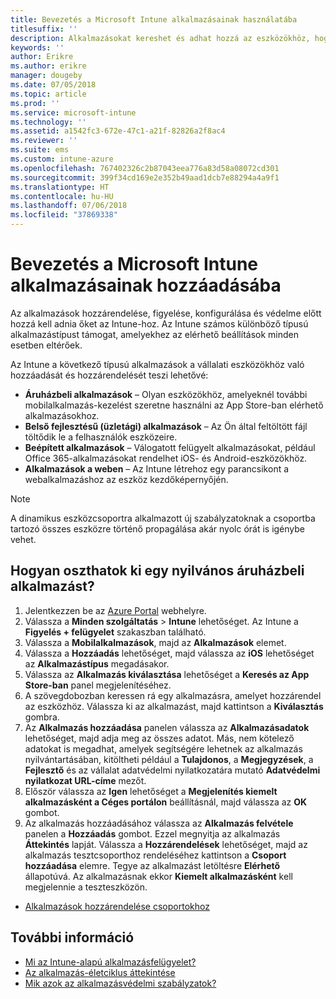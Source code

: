 ```yaml
---
title: Bevezetés a Microsoft Intune alkalmazásainak használatába
titlesuffix: ''
description: Alkalmazásokat kereshet és adhat hozzá az eszközökhöz, hogy az alkalmazottak elvégezhessék a munkát.
keywords: ''
author: Erikre
ms.author: erikre
manager: dougeby
ms.date: 07/05/2018
ms.topic: article
ms.prod: ''
ms.service: microsoft-intune
ms.technology: ''
ms.assetid: a1542fc3-672e-47c1-a21f-82826a2f8ac4
ms.reviewer: ''
ms.suite: ems
ms.custom: intune-azure
ms.openlocfilehash: 767402326c2b87043eea776a83d58a08072cd301
ms.sourcegitcommit: 399f34cd169e2e352b49aad1dcb7e88294a4a9f1
ms.translationtype: HT
ms.contentlocale: hu-HU
ms.lasthandoff: 07/06/2018
ms.locfileid: "37869338"
---
```

# <a name="get-started-with-adding-apps-in-microsoft-intune"></a>Bevezetés a Microsoft Intune alkalmazásainak hozzáadásába

Az alkalmazások hozzárendelése, figyelése, konfigurálása és védelme előtt hozzá kell adnia őket az Intune-hoz. Az Intune számos különböző típusú alkalmazástípust támogat, amelyekhez az elérhető beállítások minden esetben eltérőek.

Az Intune a következő típusú alkalmazások a vállalati eszközökhöz való hozzáadását és hozzárendelését teszi lehetővé:
- **Áruházbeli alkalmazások** – Olyan eszközökhöz, amelyeknél további mobilalkalmazás-kezelést szeretne használni az App Store-ban elérhető alkalmazásokhoz.
- **Belső fejlesztésű (üzletági) alkalmazások** – Az Ön által feltöltött fájl töltődik le a felhasználók eszközeire.
- **Beépített alkalmazások** – Válogatott felügyelt alkalmazásokat, például Office 365-alkalmazásokat rendelhet iOS- és Android-eszközökhöz.
- **Alkalmazások a weben** – Az Intune létrehoz egy parancsikont a webalkalmazáshoz az eszköz kezdőképernyőjén.

> [!NOTE]
> A dinamikus eszközcsoportra alkalmazott új szabályzatoknak a csoportba tartozó összes eszközre történő propagálása akár nyolc órát is igénybe vehet.

## <a name="how-do-i-assign-a-public-store-app"></a>Hogyan oszthatok ki egy nyilvános áruházbeli alkalmazást?

1. Jelentkezzen be az [Azure Portal](https://portal.azure.com) webhelyre.
2. Válassza a **Minden szolgáltatás** > **Intune** lehetőséget. Az Intune a **Figyelés + felügyelet** szakaszban található.
3. Válassza a **Mobilalkalmazások**, majd az **Alkalmazások** elemet.
4. Válassza a **Hozzáadás** lehetőséget, majd válassza az **iOS** lehetőséget az **Alkalmazástípus** megadásakor.
5. Válassza az **Alkalmazás kiválasztása** lehetőséget a **Keresés az App Store-ban** panel megjelenítéséhez.
6. A szövegdobozban keressen rá egy alkalmazásra, amelyet hozzárendel az eszközhöz. Válassza ki az alkalmazást, majd kattintson a **Kiválasztás** gombra.
7. Az **Alkalmazás hozzáadása** panelen válassza az **Alkalmazásadatok** lehetőséget, majd adja meg az összes adatot. Más, nem kötelező adatokat is megadhat, amelyek segítségére lehetnek az alkalmazás nyilvántartásában, kitöltheti például a **Tulajdonos**, a **Megjegyzések**, a **Fejlesztő** és az vállalat adatvédelmi nyilatkozatára mutató **Adatvédelmi nyilatkozat URL-címe** mezőt.
8. Először válassza az **Igen** lehetőséget a **Megjelenítés kiemelt alkalmazásként a Céges portálon** beállításnál, majd válassza az **OK** gombot.
9. Az alkalmazás hozzáadásához válassza az **Alkalmazás felvétele** panelen a **Hozzáadás** gombot. Ezzel megnyitja az alkalmazás **Áttekintés** lapját. Válassza a **Hozzárendelések** lehetőséget, majd az alkalmazás tesztcsoporthoz rendeléséhez kattintson a **Csoport hozzáadása** elemre. Tegye az alkalmazást letöltésre **Elérhető** állapotúvá. Az alkalmazásnak ekkor **Kiemelt alkalmazásként** kell megjelennie a teszteszközön.


- [Alkalmazások hozzárendelése csoportokhoz](apps-deploy.md)

## <a name="learn-more"></a>További információ

* [Mi az Intune-alapú alkalmazásfelügyelet?](app-management.md)
* [Az alkalmazás-életciklus áttekintése](app-lifecycle.md)
* [Mik azok az alkalmazásvédelmi szabályzatok?](app-protection-policy.md)
